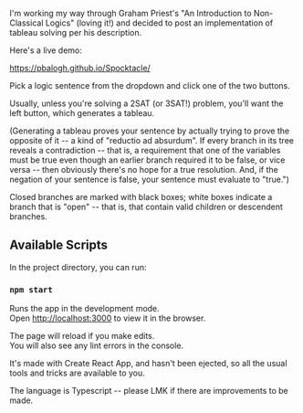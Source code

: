  I'm working my way through Graham Priest's "An Introduction to Non-Classical Logics" (loving it!) and decided to post an implementation of tableau solving per his description.

Here's a live demo:

https://pbalogh.github.io/Spocktacle/

Pick a logic sentence from the dropdown and click one of the two buttons. 

Usually, unless you're solving a 2SAT (or 3SAT!) problem, you'll want the left button, which generates a tableau. 

(Generating a tableau proves your sentence by actually trying to prove the opposite of it -- a kind of "reductio ad absurdum". If every branch in its tree reveals a contradiction -- that is, a requirement that one of the variables must be true even though an earlier branch required it to be false, or vice versa -- then obviously there's no hope for a true resolution. And, if the negation of your sentence is false, your sentence must evaluate to "true.")

Closed branches are marked with black boxes; white boxes indicate a branch that is "open" -- that is, that contain valid children or descendent branches.

## Available Scripts

In the project directory, you can run:

### `npm start`

Runs the app in the development mode.<br>
Open [http://localhost:3000](http://localhost:3000) to view it in the browser.

The page will reload if you make edits.<br>
You will also see any lint errors in the console.

It's made with Create React App, and hasn't been ejected, so all the usual tools and tricks are available to you.

The language is Typescript -- please LMK if there are improvements to be made.

